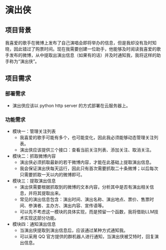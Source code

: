 # 演出侠

## 项目背景

我喜爱的歌手在微博上发布了自己演唱会即将举办的信息，但是我却没有及时知晓，因此错过了购票时间。现在我需要创建一位助手，他能够及时阅读我喜爱的歌手发布的微博，从中提取出演出信息（如果有的话）并及时通知我，我将这样的助手称为“演出侠”。

## 项目需求

### 部署需求

- 演出侠应该以 python http server 的方式部署在云服务器上。

### 功能需求

- 模块一：管理关注列表
  - 我喜爱的歌手可能有多个，也可能变化，因此我必须能够动态管理关注列表。
  - 演出侠应该提供三个接口：查看当前关注列表、添加关注、取消关注。
- 模块二：抓取微博内容
  - 演出侠必须抓取最新的若干微博内容，才能在此基础上提取演出信息。
  - 我会保证演出侠每天运行，因此只有首次需要抓取二十条微博；以后每次只需要抓取一天以内的微博即可。
- 模块三：提取演出信息
  - 演出侠需要根据抓取到的微博的文本内容，分析其中是否有演出相关信息，并将其提取出来。
  - 常见的演出信息包含：演出时间、演出名称、演出地点、票价、售票时间、参演者、主办方、演出内容、宣传语等。
  - 可以先不考虑这一模块的具体实现，而是预留一个函数，我将借助LLM技术实现这部分功能。
- 模块四：通知演出信息
  - 当演出侠提取到演出信息后，应该通过某种方式通知我。
  - 可以采用 QQ 官方提供的群机器人进行通知，当演出侠被艾特时，回复演出信息。
